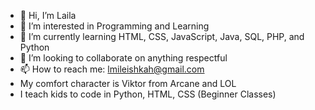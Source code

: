 - 👋 Hi, I’m Laila
- 👀 I’m interested in Programming and Learning
- 🌱 I’m currently learning HTML, CSS, JavaScript, Java, SQL, PHP, and Python
- 💞️ I’m looking to collaborate on anything respectful
- 📫 How to reach me: lmileishkah@gmail.com
- My comfort character is Viktor from Arcane and LOL
- I teach kids to code in Python, HTML, CSS (Beginner Classes)

<!---
LMileishkaH/LMileishkaH is a ✨ special ✨ repository because its `README.md` (this file) appears on your GitHub profile.
You can click the Preview link to take a look at your changes.
--->
